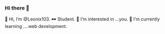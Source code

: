 ### Hi there 👋

<!--
**Leonix103/leonix103** is a ✨ _special_ ✨ repository because its `README.md` (this file) appears on your GitHub profile.-->
👋 Hi, I’m @Leonix103.
🕶 Student.
👀 I’m interested in ...you.
🌱 I’m currently learning ....web development.
